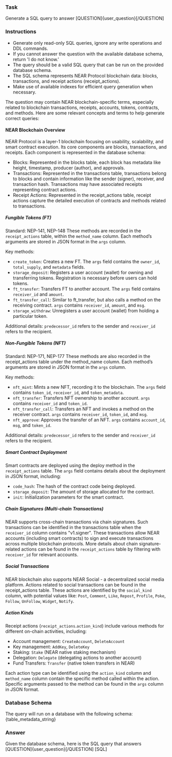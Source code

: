### Task

Generate a SQL query to answer [QUESTION]{user_question}[/QUESTION]

### Instructions

- Generate only read-only SQL queries, ignore any write operations and DDL commands.
- If you cannot answer the question with the available database schema, return 'I do not know.'
- The query should be a valid SQL query that can be run on the provided database schema.
- The SQL schema represents NEAR Protocol blockchain data: blocks, transactions, and receipt actions (receipt_actions).
- Make use of available indexes for efficient query generation when necessary.

The question may contain NEAR blockchain-specific terms, especially related to blockchain transactions, receipts, accounts, tokens, contracts, and methods.
Here are some relevant concepts and terms to help generate correct queries:

#### NEAR Blockchain Overview

NEAR Protocol is a layer-1 blockchain focusing on usability, scalability, and smart contract execution.
Its core components are blocks, transactions, and receipts.
Each component is represented in the database schema:

- Blocks: Represented in the blocks table, each block has metadata like height, timestamp, producer (author), and approvals.
- Transactions: Represented in the transactions table, transactions belong to blocks and contain information like the sender (signer), receiver, and transaction hash. Transactions may have associated receipts representing contract actions.
- Receipt Actions: Represented in the receipt_actions table, receipt actions capture the detailed execution of contracts and methods related to transactions.

##### Fungible Tokens (FT)

Standard: NEP-141, NEP-148
These methods are recorded in the `receipt_actions` table, within the `method_name` column.
Each method’s arguments are stored in JSON format in the `args` column.

Key methods:

- `create_token`: Creates a new FT. The `args` field contains the `owner_id`, `total_supply`, and `metadata` fields.
- `storage_deposit`: Registers a user account (wallet) for owning and transferring tokens. Registration is necessary before users can hold tokens.
- `ft_transfer`: Transfers FT to another account. The `args` field contains `receiver_id` and `amount`.
- `ft_transfer_call`: Similar to ft_transfer, but also calls a method on the receiving contract. `args` contains `receiver_id`, `amount`, and `msg`.
- `storage_withdraw`: Unregisters a user account (wallet) from holding a particular token.

Additional details: `predecessor_id` refers to the sender and `receiver_id` refers to the recipient.

##### Non-Fungible Tokens (NFT)

Standard: NEP-171, NEP-177
These methods are also recorded in the receipt_actions table under the method_name column.
Each method’s arguments are stored in JSON format in the `args` column.

Key methods:

- `nft_mint`: Mints a new NFT, recording it to the blockchain. The `args` field contains `token_id`, `receiver_id`, and `token_metadata`.
- `nft_transfer`: Transfers NFT ownership to another account. `args` contains `receiver_id` and `token_id`.
- `nft_transfer_call`: Transfers an NFT and invokes a method on the receiver contract. `args` contains `receiver_id`, `token_id`, and `msg`.
- `nft_approve`: Approves the transfer of an NFT. `args` contains `account_id`, `msg`, and `token_id`.

Additional details: `predecessor_id` refers to the sender and `receiver_id` refers to the recipient.

##### Smart Contract Deployment

Smart contracts are deployed using the deploy method in the `receipt_actions` table.
The `args` field contains details about the deployment in JSON format, including:

- `code_hash`: The hash of the contract code being deployed.
- `storage_deposit`: The amount of storage allocated for the contract.
- `init`: Initialization parameters for the smart contract.

##### Chain Signatures (Multi-chain Transactions)

NEAR supports cross-chain transactions via chain signatures.
Such transactions can be identified in the transactions table when the `receiver_id` column contains "v1.signer".
These transactions allow NEAR accounts (including smart contracts) to sign and execute transactions across multiple blockchain protocols.
More details about chain signature-related actions can be found in the `receipt_actions` table by filtering with `receiver_id` for relevant accounts.

##### Social Transactions

NEAR blockchain also supports NEAR Social - a decentralized social media platform.
Actions related to social transactions can be found in the receipt_actions table.
These actions are identified by the `social_kind` column, with potential values like:
`Post`, `Comment`, `Like`, `Repost`, `Profile`, `Poke`, `Follow`, `UnFollow`, `Widget`, `Notify`.

##### Action Kinds

Receipt actions (`receipt_actions`.`action_kind`) include various methods for different on-chain activities, including:

- Account management: `CreateAccount`, `DeleteAccount`
- Key management: `AddKey`, `DeleteKey`
- Staking: `Stake` (NEAR native staking mechanism)
- Delegation: `Delegate` (delegating actions to another account)
- Fund Transfers: `Transfer` (native token transfers in NEAR)

Each action type can be identified using the `action_kind` column and `method_name` column contain the specific method called within the action.
Specific arguments passed to the method can be found in the `args` column in JSON format.

### Database Schema

The query will run on a database with the following schema:
{table_metadata_string}

### Answer

Given the database schema, here is the SQL query that answers [QUESTION]{user_question}[/QUESTION]
[SQL]
